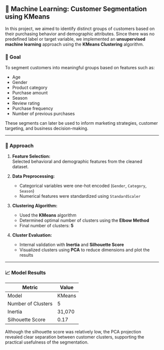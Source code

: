 ## 🧠 Machine Learning: Customer Segmentation using KMeans

In this project, we aimed to identify distinct groups of customers based on their purchasing behavior and demographic attributes. Since there was no predefined label or target variable, we implemented an **unsupervised machine learning** approach using the **KMeans Clustering** algorithm.

### 🎯 Goal

To segment customers into meaningful groups based on features such as:

- Age  
- Gender  
- Product category  
- Purchase amount  
- Season
- Review rating  
- Purchase frequency  
- Number of previous purchases

These segments can later be used to inform marketing strategies, customer targeting, and business decision-making.

---

### 🔧 Approach

1. **Feature Selection:**  
   Selected behavioral and demographic features from the cleaned dataset.

2. **Data Preprocessing:**  
   - Categorical variables were one-hot encoded (`Gender`, `Category`, `Season`)  
   - Numerical features were standardized using `StandardScaler`  

3. **Clustering Algorithm:**  
   - Used the **KMeans** algorithm  
   - Determined optimal number of clusters using the **Elbow Method**  
   - Final number of clusters: **5**

4. **Cluster Evaluation:**  
   - Internal validation with **Inertia** and **Silhouette Score**  
   - Visualized clusters using **PCA** to reduce dimensions and plot the results

---

### 📈 Model Results

| Metric              | Value   |
|---------------------|---------|
| Model               | KMeans  |
| Number of Clusters  | 5       |
| Inertia             | 31,070  |
| Silhouette Score    | 0.17    |

Although the silhouette score was relatively low, the PCA projection revealed clear separation between customer clusters, supporting the practical usefulness of the segmentation.
